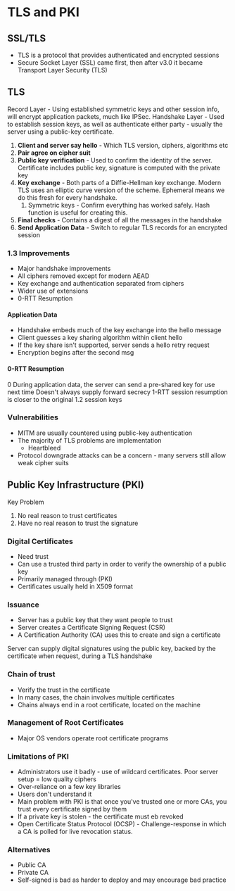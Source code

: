 # TLS and PKI

## SSL/TLS
- TLS is a protocol that provides authenticated and encrypted sessions
- Secure Socket Layer (SSL) came first, then after v3.0 it became Transport Layer Security (TLS)

## TLS
Record Layer - Using established symmetric keys and other session info, will encrypt application packets, much like IPSec.
Handshake Layer - Used to establish session keys, as well as authenticate either party - usually the server using a public-key certificate.

1. **Client and server say hello** - Which TLS version, ciphers, algorithms etc
2. **Pair agree on cipher suit**
3. **Public key verification** - Used to confirm the identity of the server. Certificate includes public key, signature is computed with the private key
4. **Key exchange** - Both parts of a Diffie-Hellman key exchange. Modern TLS uses an elliptic curve version of the scheme. Ephemeral means we do this fresh for every handshake. 
	1. Symmetric keys - Confirm everything has worked safely. Hash function is useful for creating this.
5. **Final checks** - Contains a digest of all the messages in the handshake
6. **Send Application Data** - Switch to regular TLS records for an encrypted session

### 1.3 Improvements
- Major handshake improvements
- All ciphers removed except for modern AEAD
- Key exchange and authentication separated from ciphers
- Wider use of extensions
- 0-RTT Resumption
#### Application Data
- Handshake embeds much of the key exchange into the hello message
- Client guesses a key sharing algorithm within client hello
- If the key share isn't supported, server sends a hello retry request
- Encryption begins after the second msg

#### 0-RTT Resumption
0 During application data, the server can send a pre-shared key for use next time
Doesn't always supply forward secrecy
1-RTT session resumption is closer to the original 1.2 session keys

### Vulnerabilities
- MITM are usually countered using public-key authentication
- The majority of TLS problems are implementation
	- Heartbleed
- Protocol downgrade attacks can be a concern - many servers still allow weak cipher suits

## Public Key Infrastructure (PKI)
Key Problem
1. No real reason to trust certificates
2. Have no real reason to trust the signature

### Digital Certificates
- Need trust
- Can use a trusted third party in order to verify the ownership of a public key
- Primarily managed through (PKI)
- Certificates usually held in X509 format

### Issuance
- Server has a public key that they want people to trust
- Server creates a Certificate Signing Request (CSR)
- A Certification Authority (CA) uses this to create and sign a certificate

Server can supply digital signatures using the public key, backed by the certificate when request, during a TLS handshake

### Chain of trust
- Verify the trust in the certificate
- In many cases, the chain involves multiple certificates
- Chains always end in a root certificate, located on the machine

### Management of Root Certificates
- Major OS vendors operate root certificate programs

### Limitations of PKI
- Administrators use it badly - use of wildcard certificates. Poor server setup = low quality ciphers
- Over-reliance on a few key libraries
- Users don't understand it
- Main problem with PKI is that once you've trusted one or more CAs, you trust every certificate signed by them
- If a private key is stolen - the certificate must eb revoked
- Open Certificate Status Protocol (OCSP) - Challenge-response in which a CA is polled for live revocation status.

### Alternatives
- Public CA
- Private CA
- Self-signed is bad as harder to deploy and may encourage bad practice